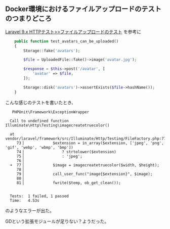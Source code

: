## Docker環境におけるファイルアップロードのテストのつまりどころ

[Laravel 9.x HTTPテスト>>ファイルアップロードのテスト](https://readouble.com/laravel/9.x/ja/http-tests.html#:~:text=%E8%AA%8D%E8%AD%98%E3%81%97%E3%81%BE%E3%81%99%E3%80%82-,%E3%83%95%E3%82%A1%E3%82%A4%E3%83%AB%E3%82%A2%E3%83%83%E3%83%97%E3%83%AD%E3%83%BC%E3%83%89%E3%81%AE%E3%83%86%E3%82%B9%E3%83%88,-Illuminate%5CHttp%5CUploadedFile) を参考に

```php
    public function test_avatars_can_be_uploaded()
    {
        Storage::fake('avatars');

        $file = UploadedFile::fake()->image('avatar.jpg');

        $response = $this->post('/avatar', [
            'avatar' => $file,
        ]);

        Storage::disk('avatars')->assertExists($file->hashName());
    }
```
こんな感じのテストを書いたとき、

```
   PHPUnit\Framework\ExceptionWrapper 

  Call to undefined function Illuminate\Http\Testing\imagecreatetruecolor()

  at vendor/laravel/framework/src/Illuminate/Http/Testing/FileFactory.php:77
     73▕             $extension = in_array($extension, ['jpeg', 'png', 'gif', 'webp', 'wbmp', 'bmp'])
     74▕                 ? strtolower($extension)
     75▕                 : 'jpeg';
     76▕ 
  ➜  77▕             $image = imagecreatetruecolor($width, $height);
     78▕ 
     79▕             call_user_func("image{$extension}", $image);
     80▕ 
     81▕             fwrite($temp, ob_get_clean());


  Tests:  1 failed, 1 passed
  Time:   4.53s
```
のようなエラーが出た。

GDという拡張モジュールが足りない？ようだった。

